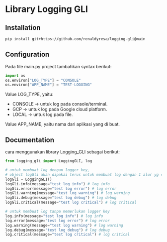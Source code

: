 # Library Logging GLI

## Installation

```sh
pip install git+https://github.com/renaldyresa/logging-gli@main
```

## Configuration

Pada file main.py project tambahkan syntax berikut:
```python
import os
os.environ["LOG_TYPE"] = "CONSOLE"
os.environ["APP_NAME"] = "TEST-LOGGING"
```

Value LOG_TYPE, yaitu:
- CONSOLE -> untuk log pada console/terminal.
- GCP -> untuk log pada Google cloud platform.
- LOCAL -> untuk log pada file.

Value APP_NAME, yaitu nama dari aplikasi yang di buat.


## Documentation

cara menggunakan library Logging_GLI sebagai berikut:

```python
from logging_gli import LoggingGLI, log

# untuk membuat log dengan logger key,
# object logGli akan dipakai terus untuk membuat log dengan 1 alur yg sama
logGli = LoggingGLI()
logGli.info(message="test log info") # log info
logGli.error(message="test log error") # log error
logGli.warning(message="test log warning") # log warning
logGli.debug(message="test log debug") # log debug
logGli.critical(message="test log critical") # log critical

# untuk membuat log tanpa memerlukan logger key
log.info(message="test log info") # log info
log.error(message="test log error") # log error
log.warning(message="test log warning") # log warning
log.debug(message="test log debug") # log debug
log.critical(message="test log critical") # log critical
```
